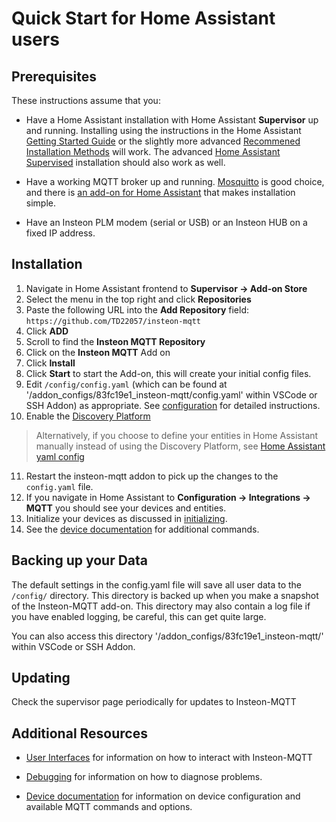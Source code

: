 # Quick Start for Home Assistant users

## Prerequisites

These instructions assume that you:

- Have a Home Assistant installation with Home Assistant __Supervisor__ up and
  running.  Installing using the instructions in the Home Assistant
  [Getting Started Guide](https://www.home-assistant.io/getting-started/)
  or the slightly more advanced
  [Recommened Installation Methods](https://www.home-assistant.io/docs/installation/#recommended)
  will work.  The advanced
  [Home Assistant Supervised](https://github.com/home-assistant/supervised-installer)
  installation should also work as well.

- Have a working MQTT broker up and running.
  [Mosquitto](https://mosquitto.org/) is good choice, and there is [an add-on
  for Home Assistant](https://www.home-assistant.io/addons/mosquitto/) that
  makes installation simple.

- Have an Insteon PLM modem (serial or USB) or an Insteon HUB on a fixed IP
  address.

## Installation

1. Navigate in Home Assistant frontend to __Supervisor -> Add-on Store__
2. Select the menu in the top right and click __Repositories__
3. Paste the following URL into the __Add Repository__ field:
   `https://github.com/TD22057/insteon-mqtt`
4. Click __ADD__
5. Scroll to find the __Insteon MQTT Repository__
6. Click on the __Insteon MQTT__ Add on
7. Click __Install__
8. Click __Start__ to start the Add-on, this will create your initial config
   files.
9. Edit `/config/config.yaml` (which can be found at '/addon_configs/83fc19e1_insteon-mqtt/config.yaml' within VSCode or SSH Addon) as appropriate. See [configuration](configuration.md) for detailed instructions.
10. Enable the [Discovery Platform](discovery.md)

> Alternatively, if you choose to define your entities in Home Assistant
> manually instead of using the Discovery Platform, see [Home Assistant yaml
  config](HA_yaml_config.md)

11. Restart the insteon-mqtt addon to pick up the changes to the `config.yaml` file.
12. If you navigate in Home Assistant to __Configuration -> Integrations -> MQTT__ you should see your devices and entities.
13. Initialize your devices as discussed in [initializing](initializing.md).
14. See the [device documentation](mqtt.md) for additional commands.

## Backing up your Data

The default settings in the config.yaml file will save all user data to the
`/config/` directory.  This directory is backed up when you make a snapshot 
of the Insteon-MQTT add-on.  This directory may also contain a log file if 
you have enabled logging, be careful, this can get quite large.

You can also access this directory '/addon_configs/83fc19e1_insteon-mqtt/'
within VSCode or SSH Addon.

## Updating

Check the supervisor page periodically for updates to Insteon-MQTT

## Additional Resources

- [User Interfaces](user_interface.md) for information on how to interact with Insteon-MQTT

- [Debugging](debugging.md) for information on how to diagnose problems.

- [Device documentation](mqtt.md) for information on
  device configuration and available MQTT commands and options.
